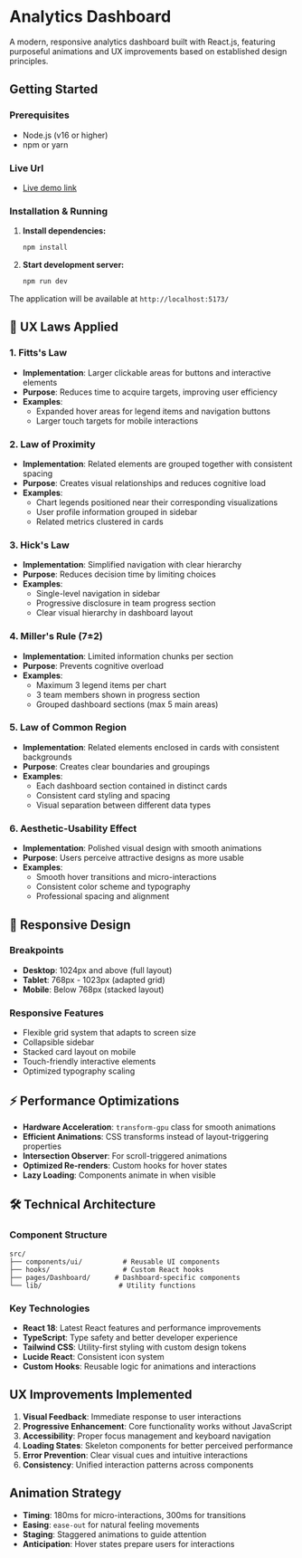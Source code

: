 # Analytics Dashboard 

A modern, responsive analytics dashboard built with React.js, featuring purposeful animations and UX improvements based on established design principles.

## Getting Started

### Prerequisites
- Node.js (v16 or higher)
- npm or yarn

### Live Url 
- [Live demo link](https://lawvriksh-frontend.netlify.app/)

### Installation & Running

1. **Install dependencies:**
   ```bash
   npm install
   ```

2. **Start development server:**
   ```bash
   npm run dev
   ```


The application will be available at `http://localhost:5173/`

## 🎨 UX Laws Applied

### 1. **Fitts's Law**
- **Implementation**: Larger clickable areas for buttons and interactive elements
- **Purpose**: Reduces time to acquire targets, improving user efficiency
- **Examples**: 
  - Expanded hover areas for legend items and navigation buttons
  - Larger touch targets for mobile interactions

### 2. **Law of Proximity**
- **Implementation**: Related elements are grouped together with consistent spacing
- **Purpose**: Creates visual relationships and reduces cognitive load
- **Examples**:
  - Chart legends positioned near their corresponding visualizations
  - User profile information grouped in sidebar
  - Related metrics clustered in cards

### 3. **Hick's Law**
- **Implementation**: Simplified navigation with clear hierarchy
- **Purpose**: Reduces decision time by limiting choices
- **Examples**:
  - Single-level navigation in sidebar
  - Progressive disclosure in team progress section
  - Clear visual hierarchy in dashboard layout

### 4. **Miller's Rule (7±2)**
- **Implementation**: Limited information chunks per section
- **Purpose**: Prevents cognitive overload
- **Examples**:
  - Maximum 3 legend items per chart
  - 3 team members shown in progress section
  - Grouped dashboard sections (max 5 main areas)

### 5. **Law of Common Region**
- **Implementation**: Related elements enclosed in cards with consistent backgrounds
- **Purpose**: Creates clear boundaries and groupings
- **Examples**:
  - Each dashboard section contained in distinct cards
  - Consistent card styling and spacing
  - Visual separation between different data types

### 6. **Aesthetic-Usability Effect**
- **Implementation**: Polished visual design with smooth animations
- **Purpose**: Users perceive attractive designs as more usable
- **Examples**:
  - Smooth hover transitions and micro-interactions
  - Consistent color scheme and typography
  - Professional spacing and alignment

## 📱 Responsive Design

### Breakpoints
- **Desktop**: 1024px and above (full layout)
- **Tablet**: 768px - 1023px (adapted grid)
- **Mobile**: Below 768px (stacked layout)

### Responsive Features
- Flexible grid system that adapts to screen size
- Collapsible sidebar
- Stacked card layout on mobile
- Touch-friendly interactive elements
- Optimized typography scaling

## ⚡ Performance Optimizations

- **Hardware Acceleration**: `transform-gpu` class for smooth animations
- **Efficient Animations**: CSS transforms instead of layout-triggering properties
- **Intersection Observer**: For scroll-triggered animations
- **Optimized Re-renders**: Custom hooks for hover states
- **Lazy Loading**: Components animate in when visible

## 🛠 Technical Architecture

### Component Structure
```
src/
├── components/ui/          # Reusable UI components
├── hooks/                  # Custom React hooks
├── pages/Dashboard/      # Dashboard-specific components
└── lib/                   # Utility functions
```

### Key Technologies
- **React 18**: Latest React features and performance improvements
- **TypeScript**: Type safety and better developer experience
- **Tailwind CSS**: Utility-first styling with custom design tokens
- **Lucide React**: Consistent icon system
- **Custom Hooks**: Reusable logic for animations and interactions

## UX Improvements Implemented

1. **Visual Feedback**: Immediate response to user interactions
2. **Progressive Enhancement**: Core functionality works without JavaScript
3. **Accessibility**: Proper focus management and keyboard navigation
4. **Loading States**: Skeleton components for better perceived performance
5. **Error Prevention**: Clear visual cues and intuitive interactions
6. **Consistency**: Unified interaction patterns across components

## Animation Strategy

- **Timing**: 180ms for micro-interactions, 300ms for transitions
- **Easing**: `ease-out` for natural feeling movements
- **Staging**: Staggered animations to guide attention
- **Anticipation**: Hover states prepare users for interactions